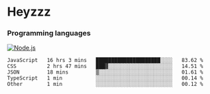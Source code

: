 # Heyzzz  

### Programming languages  

[![Node.js](https://img.shields.io/badge/-Node.js-262626?style=for-the-badge)](https://nodejs.org/ru)

<!--START_SECTION:waka-->

```text
JavaScript   16 hrs 3 mins   █████████████████████░░░░   83.62 %
CSS          2 hrs 47 mins   ███▓░░░░░░░░░░░░░░░░░░░░░   14.51 %
JSON         18 mins         ▒░░░░░░░░░░░░░░░░░░░░░░░░   01.61 %
TypeScript   1 min           ░░░░░░░░░░░░░░░░░░░░░░░░░   00.14 %
Other        1 min           ░░░░░░░░░░░░░░░░░░░░░░░░░   00.12 %
```

<!--END_SECTION:waka-->
